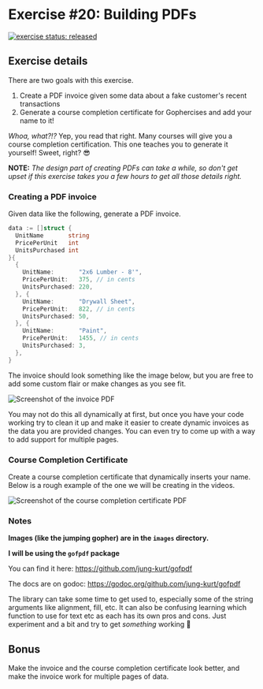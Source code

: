 # Exercise #20: Building PDFs

[![exercise status: released](https://img.shields.io/badge/exercise%20status-released-green.svg?style=for-the-badge)](https://gophercises.com/exercises/pdf)

## Exercise details

There are two goals with this exercise.

1. Create a PDF invoice given some data about a fake customer's recent transactions
2. Generate a course completion certificate for Gophercises and add your name to it!

*Whoa, what?!?* Yep, you read that right. Many courses will give you a course completion certification. This one teaches you to generate it yourself! Sweet, right? 😎

**NOTE:** *The design part of creating PDFs can take a while, so don't get upset if this exercise takes you a few hours to get all those details right.*

### Creating a PDF invoice

Given data like the following, generate a PDF invoice.

```go
data := []struct {
  UnitName       string
  PricePerUnit   int
  UnitsPurchased int
}{
  {
    UnitName:       "2x6 Lumber - 8'",
    PricePerUnit:   375, // in cents
    UnitsPurchased: 220,
  }, {
    UnitName:       "Drywall Sheet",
    PricePerUnit:   822, // in cents
    UnitsPurchased: 50,
  }, {
    UnitName:       "Paint",
    PricePerUnit:   1455, // in cents
    UnitsPurchased: 3,
  },
}
```

The invoice should look something like the image below, but you are free to add some custom flair or make changes as you see fit.

![Screenshot of the invoice PDF](https://raw.githubusercontent.com/gophercises/pdf/master/images/invoice.jpg)

You may not do this all dynamically at first, but once you have your code working try to clean it up and make it easier to create dynamic invoices as the data you are provided changes. You can even try to come up with a way to add support for multiple pages.



### Course Completion Certificate

Create a course completion certificate that dynamically inserts your name. Below is a rough example of the one we will be creating in the videos.

![Screenshot of the course completion certificate PDF](https://raw.githubusercontent.com/gophercises/pdf/master/images/cert.jpg)


### Notes

**Images (like the jumping gopher) are in the `images` directory.**

**I will be using the `gofpdf` package**

You can find it here: <https://github.com/jung-kurt/gofpdf>

The docs are on godoc: <https://godoc.org/github.com/jung-kurt/gofpdf>

The library can take some time to get used to, especially some of the string arguments like alignment, fill, etc. It can also be confusing learning which function to use for text etc as each has its own pros and cons. Just experiment and a bit and try to get *something* working 🙂



## Bonus

Make the invoice and the course completion certificate look better, and make the invoice work for multiple pages of data.
